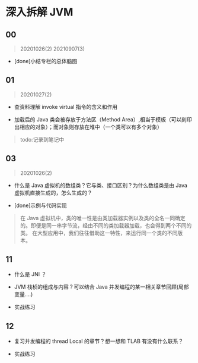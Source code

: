 # 深入拆解 JVM

## 00

> 20201026(2)
> 20210907(3)

- [done]小结专栏的总体脑图

## 01

> 20201027(2)

- 查资料理解 invoke virtual 指令的含义和作用

- 加载后的 Java 类会被存放于方法区（Method Area）,相当于模板（可以刻印出相应的对象）；而对象则存放在堆中（一个类可以有多个对象）

> todo:记录到笔记中

## 03

> 20201026(2)

- 什么是 Java 虚拟机的数组类？它与类、接口区别？为什么数组类是由 Java 虚拟机直接生成的，怎么生成的？

- [done]示例与代码实现

> 在 Java 虚拟机中，类的唯一性是由类加载器实例以及类的全名一同确定的。即便是同一串字节流，经由不同的类加载器加载，也会得到两个不同的类。
>  在大型应用中，我们往往借助这一特性，来运行同一个类的不同版本。

## 11

- 什么是 JNI ？

- JVM 栈桢的组成与内容？可以结合 Java 并发编程的某一相关章节回顾(局部变量....)

- 实战练习

## 12

- 复习并发编程的 thread Local 的章节？想一想和 TLAB 有没有什么联系？

- 实战练习
